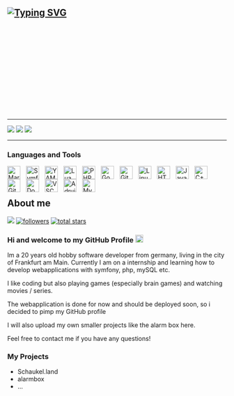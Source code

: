 [![Typing SVG](https://readme-typing-svg.demolab.com?font=Fira+Code&weight=200&size=30&pause=1000&random=false&width=435&lines=Welcome+to+Knockback2003)](https://git.io/typing-svg)
---
<div style="width: 100%; height: 200px; background-image: url('https://minimalistic-wallpaper.demolab.com/?random'); background-size: cover; background-position: center;">
</div>

---


[![](https://awesome-github-stats.azurewebsites.net/user-stats/Knockback2003?cardType=octocat&theme=github-dark&preferLogin=false)](https://git.io/awesome-stats-card)
[![](https://streak-stats.demolab.com/?user=Knockback2003&theme=github-dark-dimmed)](https://git.io/streak-stats)
[![](https://github-readme-stats.vercel.app/api/top-langs/?username=Knockback2003&theme=github_dark_dimmed)](https://github.com/anuraghazra/github-readme-stats) <p>



---
### Languages and Tools

<img align="left" alt="Markdown" width="30px" style="padding-right:10px;" src="https://cdn.jsdelivr.net/gh/devicons/devicon@latest/icons/markdown/markdown-original.svg" />
<img align="left" alt="Symfony" width="30px" style="padding-right:10px;" src="https://cdn.jsdelivr.net/gh/devicons/devicon@latest/icons/symfony/symfony-original.svg" />
<img align="left" alt="YAML" width="30px" style="padding-right:10px;" src="https://cdn.jsdelivr.net/gh/devicons/devicon@latest/icons/yaml/yaml-original.svg" />
<img align="left" alt="Lua" width="30px" style="padding-right:10px;" src="https://cdn.jsdelivr.net/gh/devicons/devicon@latest/icons/lua/lua-original.svg" />
<img align="left" alt="PHP" width="30px" style="padding-right:10px;" src="https://cdn.jsdelivr.net/gh/devicons/devicon@latest/icons/php/php-original.svg" />
<img align="left" alt="Go" width="30px" style="padding-right:10px;" src="https://cdn.jsdelivr.net/gh/devicons/devicon@latest/icons/go/go-original.svg" />
<img align="left" alt="Git" width="30px" style="padding-right:10px;" src="https://cdn.jsdelivr.net/gh/devicons/devicon/icons/git/git-original.svg" />
<img align="left" alt="Linux" width="30px" style="padding-right:10px;" src="https://cdn.jsdelivr.net/gh/devicons/devicon/icons/linux/linux-original.svg" />
<img align="left" alt="HTML" width="30px" style="padding-right:10px;" src="https://cdn.jsdelivr.net/gh/devicons/devicon/icons/html5/html5-plain.svg" />
<img align="left" alt="JavaScript" width="30px" style="padding-right:10px;" src="https://cdn.jsdelivr.net/gh/devicons/devicon/icons/javascript/javascript-plain.svg" />
<img align="left" alt="C++" width="30px" style="padding-right:10px;" src="https://cdn.jsdelivr.net/gh/devicons/devicon@latest/icons/cplusplus/cplusplus-original.svg" />
<img align="left" alt="GitHub" width="30px" style="padding-right:10px;" src="https://cdn.jsdelivr.net/gh/devicons/devicon/icons/github/github-original.svg" />
<img align="left" alt="Docker" width="30px" style="padding-right:10px;" src="https://cdn.jsdelivr.net/gh/devicons/devicon@latest/icons/docker/docker-original.svg" />
<img align="left" alt="VSCode" width="30px" style="padding-right:10px;" src="https://cdn.jsdelivr.net/gh/devicons/devicon@latest/icons/vscode/vscode-original.svg" />
<img align="left" alt="Adruino" width="30px" style="padding-right:10px;" src="https://cdn.jsdelivr.net/gh/devicons/devicon@latest/icons/arduino/arduino-original.svg" />
<img align="left" alt="MySQL" width="30px" style="padding-right:10px;" src="https://cdn.jsdelivr.net/gh/devicons/devicon@latest/icons/mysql/mysql-original-wordmark.svg" />






<br />
<br />

#

## About me

   <p align="left">
        <a href="https://www.instagram.com/photo.s_mps/?next=%2F" target="_blank"><img src="https://img.shields.io/badge/-Instagram-%23E4405F?style=for-the-badge&logo=instagram&logoColor=white" target="_blank"></a>
      <a href="https://github.com/Knockback2003?tab=followers">
         <img alt="followers" title="Follow me on Github" src="https://custom-icon-badges.demolab.com/github/followers/Knockback2003?color=236ad3&labelColor=1155ba&style=for-the-badge&logo=person-add&label=Follow&logoColor=white"/></a>
      <a href="https://github.com/Knockback2003?tab=repositories&sort=stargazers">
         <img alt="total stars" title="Total stars on GitHub" src="https://custom-icon-badges.demolab.com/github/stars/Knockback2003?color=55960c&style=for-the-badge&labelColor=488207&logo=star"/></a>

   </p>


### Hi and welcome to my GitHub Profile <img src="https://media.giphy.com/media/hvRJCLFzcasrR4ia7z/giphy.gif" width="18"/>
Im a 20 years old hobby software developer from germany, living in the city of Frankfurt am Main.
Currently I am on a internship and learning how to develop webapplications with symfony, php, mySQL etc.

I like coding but also playing games (especially brain games) and watching movies / series.

The webapplication is done for now and should be deployed soon, so i decided to pimp my GitHub profile

I will also upload my own smaller projects like the alarm box here.

Feel free to contact me if you have any questions!

### My Projects

* Schaukel.land
* alarmbox
* ...
